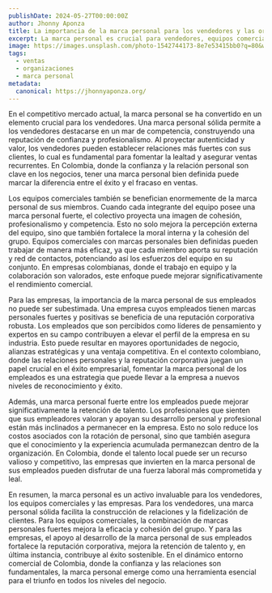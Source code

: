 ```yaml
---
publishDate: 2024-05-27T00:00:00Z
author: Jhonny Aponza
title: La importancia de la marca personal para los vendedores y las organizaciones
excerpt: La marca personal es crucial para vendedores, equipos comerciales y empresas, mejorando relaciones, cohesión, reputación corporativa y retención de talento.
image: https://images.unsplash.com/photo-1542744173-8e7e53415bb0?q=80&w=3870&auto=format&fit=crop&ixlib=rb-4.0.3&ixid=M3wxMjA3fDB8MHxwaG90by1wYWdlfHx8fGVufDB8fHx8fA%3D%3D
tags:
  - ventas
  - organizaciones
  - marca personal
metadata:
  canonical: https://jhonnyaponza.org/
---
```


En el competitivo mercado actual, la marca personal se ha convertido en un elemento crucial para los vendedores. Una marca personal sólida permite a los vendedores destacarse en un mar de competencia, construyendo una reputación de confianza y profesionalismo. Al proyectar autenticidad y valor, los vendedores pueden establecer relaciones más fuertes con sus clientes, lo cual es fundamental para fomentar la lealtad y asegurar ventas recurrentes. En Colombia, donde la confianza y la relación personal son clave en los negocios, tener una marca personal bien definida puede marcar la diferencia entre el éxito y el fracaso en ventas.

Los equipos comerciales también se benefician enormemente de la marca personal de sus miembros. Cuando cada integrante del equipo posee una marca personal fuerte, el colectivo proyecta una imagen de cohesión, profesionalismo y competencia. Esto no solo mejora la percepción externa del equipo, sino que también fortalece la moral interna y la cohesión del grupo. Equipos comerciales con marcas personales bien definidas pueden trabajar de manera más eficaz, ya que cada miembro aporta su reputación y red de contactos, potenciando así los esfuerzos del equipo en su conjunto. En empresas colombianas, donde el trabajo en equipo y la colaboración son valorados, este enfoque puede mejorar significativamente el rendimiento comercial.

Para las empresas, la importancia de la marca personal de sus empleados no puede ser subestimada. Una empresa cuyos empleados tienen marcas personales fuertes y positivas se beneficia de una reputación corporativa robusta. Los empleados que son percibidos como líderes de pensamiento y expertos en su campo contribuyen a elevar el perfil de la empresa en su industria. Esto puede resultar en mayores oportunidades de negocio, alianzas estratégicas y una ventaja competitiva. En el contexto colombiano, donde las relaciones personales y la reputación corporativa juegan un papel crucial en el éxito empresarial, fomentar la marca personal de los empleados es una estrategia que puede llevar a la empresa a nuevos niveles de reconocimiento y éxito.

Además, una marca personal fuerte entre los empleados puede mejorar significativamente la retención de talento. Los profesionales que sienten que sus empleadores valoran y apoyan su desarrollo personal y profesional están más inclinados a permanecer en la empresa. Esto no solo reduce los costos asociados con la rotación de personal, sino que también asegura que el conocimiento y la experiencia acumulada permanezcan dentro de la organización. En Colombia, donde el talento local puede ser un recurso valioso y competitivo, las empresas que invierten en la marca personal de sus empleados pueden disfrutar de una fuerza laboral más comprometida y leal.

En resumen, la marca personal es un activo invaluable para los vendedores, los equipos comerciales y las empresas. Para los vendedores, una marca personal sólida facilita la construcción de relaciones y la fidelización de clientes. Para los equipos comerciales, la combinación de marcas personales fuertes mejora la eficacia y cohesión del grupo. Y para las empresas, el apoyo al desarrollo de la marca personal de sus empleados fortalece la reputación corporativa, mejora la retención de talento y, en última instancia, contribuye al éxito sostenible. En el dinámico entorno comercial de Colombia, donde la confianza y las relaciones son fundamentales, la marca personal emerge como una herramienta esencial para el triunfo en todos los niveles del negocio.
